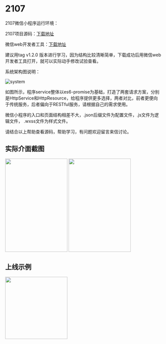 # 2107

2107微信小程序运行环境：

2107项目源码：[下载地址](https://github.com/mobile-1st/2107.git)

微信web开发者工具：[下载地址](https://mp.weixin.qq.com/debug/wxadoc/dev/devtools/download.html)

建议用tag v1.2.0 版本进行学习，因为结构比较清晰简单，下载成功后用微信web开发者工具打开，就可以实际动手修改试验查看。

系统架构图说明：

![system](http://blog.sunzhongmou.com/wp-content/uploads/2017/03/2107-system.png)

如图所示，程序service整体以es6-promise为基础，打造了两套请求方案，分别是HttpService和HttpResource，给程序提供更多选择，两者对比，前者更便向于传统服务，后者偏向于RESTful服务，请根据自己的需求使用。

微信小程序的入口和页面结构相差不大，.json后缀文件为配置文件，.js文件为逻辑文件， .wxss文件为样式文件。

请结合以上帮助查看源码，帮助学习，有问题欢迎留言来信讨论。

## 实际介面截图
<img src="http://blog.sunzhongmou.com/wp-content/uploads/2017/03/IMG_1644.png" width="200" height="300">
<img src="http://blog.sunzhongmou.com/wp-content/uploads/2017/03/IMG_1645.png" width="200" height="300">

## 上线示例
<img src="http://blog.sunzhongmou.com/wp-content/uploads/2017/03/gh_7d15aa86b75d_1419-2.jpg" width="200" height="200">